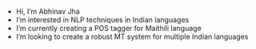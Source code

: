 -  Hi, I’m Abhinav Jha
-  I’m interested in NLP techniques in Indian languages
-  I’m currently creating a POS tagger for Maithili language
-  I’m looking to create a robust MT system for multiple Indian languages

<!---
abhinavjha-dev/abhinavjha-dev is a ✨ special ✨ repository because its `README.md` (this file) appears on your GitHub profile.
You can click the Preview link to take a look at your changes.
--->
